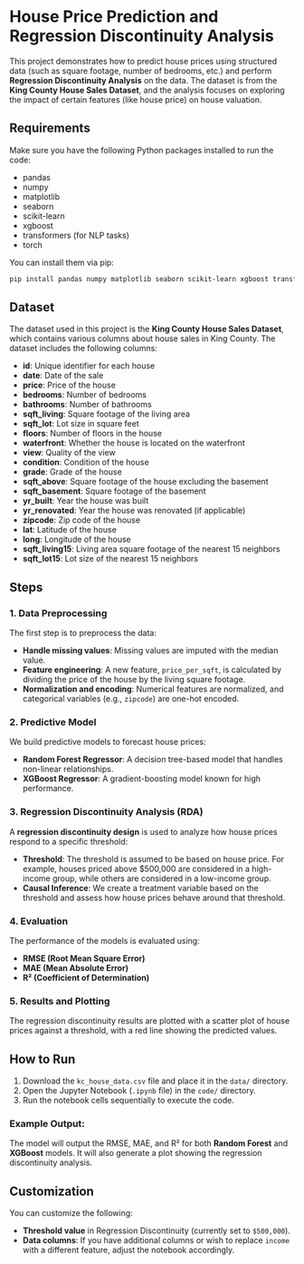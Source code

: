 # House Price Prediction and Regression Discontinuity Analysis

This project demonstrates how to predict house prices using structured data (such as square footage, number of bedrooms, etc.) and perform **Regression Discontinuity Analysis** on the data. The dataset is from the **King County House Sales Dataset**, and the analysis focuses on exploring the impact of certain features (like house price) on house valuation.

## Requirements

Make sure you have the following Python packages installed to run the code:

- pandas
- numpy
- matplotlib
- seaborn
- scikit-learn
- xgboost
- transformers (for NLP tasks)
- torch

You can install them via pip:

```bash
pip install pandas numpy matplotlib seaborn scikit-learn xgboost transformers torch
```

## Dataset

The dataset used in this project is the **King County House Sales Dataset**, which contains various columns about house sales in King County. The dataset includes the following columns:

- **id**: Unique identifier for each house
- **date**: Date of the sale
- **price**: Price of the house
- **bedrooms**: Number of bedrooms
- **bathrooms**: Number of bathrooms
- **sqft_living**: Square footage of the living area
- **sqft_lot**: Lot size in square feet
- **floors**: Number of floors in the house
- **waterfront**: Whether the house is located on the waterfront
- **view**: Quality of the view
- **condition**: Condition of the house
- **grade**: Grade of the house
- **sqft_above**: Square footage of the house excluding the basement
- **sqft_basement**: Square footage of the basement
- **yr_built**: Year the house was built
- **yr_renovated**: Year the house was renovated (if applicable)
- **zipcode**: Zip code of the house
- **lat**: Latitude of the house
- **long**: Longitude of the house
- **sqft_living15**: Living area square footage of the nearest 15 neighbors
- **sqft_lot15**: Lot size of the nearest 15 neighbors

## Steps

### 1. **Data Preprocessing**

The first step is to preprocess the data:
- **Handle missing values**: Missing values are imputed with the median value.
- **Feature engineering**: A new feature, `price_per_sqft`, is calculated by dividing the price of the house by the living square footage.
- **Normalization and encoding**: Numerical features are normalized, and categorical variables (e.g., `zipcode`) are one-hot encoded.

### 2. **Predictive Model**

We build predictive models to forecast house prices:
- **Random Forest Regressor**: A decision tree-based model that handles non-linear relationships.
- **XGBoost Regressor**: A gradient-boosting model known for high performance.

### 3. **Regression Discontinuity Analysis (RDA)**

A **regression discontinuity design** is used to analyze how house prices respond to a specific threshold:
- **Threshold**: The threshold is assumed to be based on house price. For example, houses priced above $500,000 are considered in a high-income group, while others are considered in a low-income group.
- **Causal Inference**: We create a treatment variable based on the threshold and assess how house prices behave around that threshold.

### 4. **Evaluation**

The performance of the models is evaluated using:
- **RMSE (Root Mean Square Error)**
- **MAE (Mean Absolute Error)**
- **R² (Coefficient of Determination)**

### 5. **Results and Plotting**

The regression discontinuity results are plotted with a scatter plot of house prices against a threshold, with a red line showing the predicted values.

## How to Run

1. Download the `kc_house_data.csv` file and place it in the `data/` directory.
2. Open the Jupyter Notebook (`.ipynb` file) in the `code/` directory.
3. Run the notebook cells sequentially to execute the code.

### Example Output:
The model will output the RMSE, MAE, and R² for both **Random Forest** and **XGBoost** models. It will also generate a plot showing the regression discontinuity analysis.

## Customization

You can customize the following:
- **Threshold value** in Regression Discontinuity (currently set to `$500,000`).
- **Data columns**: If you have additional columns or wish to replace `income` with a different feature, adjust the notebook accordingly.
